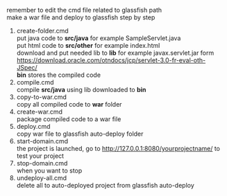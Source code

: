 remember to edit the cmd file related to glassfish path<br>
make a war file and deploy to glassfish step by step<br>
1. create-folder.cmd<br>
  put java code to <b>src/java</b> for example SampleServlet.java<br>
  put html code to <b>src/other</b> for example index.html<br>
  download and put needed lib to <b>lib</b> for example javax.servlet.jar form https://download.oracle.com/otndocs/jcp/servlet-3.0-fr-eval-oth-JSpec/<br>
  <b>bin</b> stores the compiled code<br>
2. compile.cmd<br>
  compile <b>src/java</b> using lib downloaded to <b>bin</b><br>
3. copy-to-war.cmd<br>
  copy all compiled code to <b>war</b> folder<br>
4. create-war.cmd<br>
  package compiled code to a war file<br>
5. deploy.cmd<br>
  copy war file to glassfish auto-deploy folder<br>
6. start-domain.cmd<br>
  the project is launched, go to http://127.0.0.1:8080/yourprojectname/ to test your project<br>
7. stop-domain.cmd<br>
  when you want to stop<br>
8. undeploy-all.cmd<br>
  delete all to auto-deployed project from glassfish auto-deploy<br>
